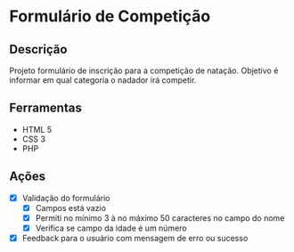 # Formulário de Competição

## Descrição
Projeto formulário de inscrição para a competição de natação. Objetivo é informar em qual categoria o nadador irá competir.

## Ferramentas
<ul>
  <li>HTML 5</li>
  <li>CSS 3</li>
  <li>PHP</li>
</ul>

## Ações
* [X] Validação do formulário
	* [X] Campos está vazio
	* [X] Permiti no mínimo 3 à no máximo 50 caracteres no campo do nome
	* [X] Verifica se campo da idade é um número
* [X] Feedback para o usuário com mensagem de erro ou sucesso
